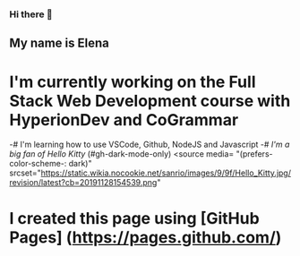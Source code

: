 ### Hi there 👋

## **My name is Elena** 
# I'm currently working on the Full Stack Web Development course with HyperionDev and CoGrammar
-# I'm learning how to use VSCode, Github, NodeJS and Javascript
-# *I'm a big fan of Hello Kitty*
 <picture> (#gh-dark-mode-only)
 <source media= "(prefers-color-scheme-: dark)" srcset="https://static.wikia.nocookie.net/sanrio/images/9/9f/Hello_Kitty.jpg/revision/latest?cb=20191128154539.png" </picture>
 # I created this page using [GitHub Pages] (https://pages.github.com/)

<!--
**elsybels/elsybels** is a ✨ _special_ ✨ repository because its `README.md` (this file) appears on your GitHub profile.

Here are some ideas to get you started:

- 🔭 I’m currently working on ...
- 🌱 I’m currently learning ...
- 👯 I’m looking to collaborate on ...
- 🤔 I’m looking for help with ...
- 💬 Ask me about ...
- 📫 How to reach me: ...
- 😄 Pronouns: ...
- ⚡ Fun fact: ...
-->
